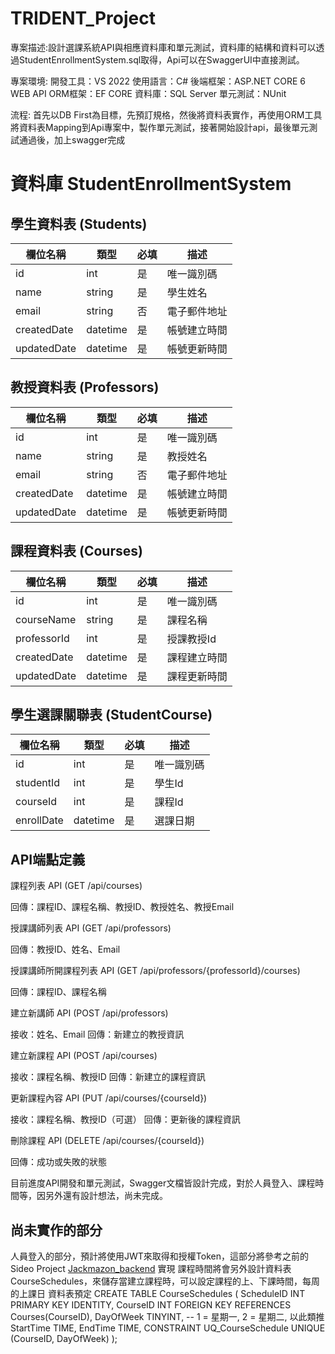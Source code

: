 # TRIDENT_Project
專案描述:設計選課系統API與相應資料庫和單元測試，資料庫的結構和資料可以透過StudentEnrollmentSystem.sql取得，Api可以在SwaggerUI中直接測試。

專案環境:
開發工具：VS 2022
使用語言：C#
後端框架：ASP.NET CORE 6 WEB API
ORM框架：EF CORE
資料庫：SQL Server
單元測試：NUnit

流程:
首先以DB First為目標，先預訂規格，然後將資料表實作，再使用ORM工具將資料表Mapping到Api專案中，製作單元測試，接著開始設計api，最後單元測試通過後，加上swagger完成


# 資料庫 StudentEnrollmentSystem

## 學生資料表 (Students)
| 欄位名稱    | 類型     | 必填 | 描述           |
|------------|----------|------|---------------|
| id         | int      | 是   | 唯一識別碼     |
| name       | string   | 是   | 學生姓名       |
| email      | string   | 否   | 電子郵件地址   |
| createdDate| datetime | 是   | 帳號建立時間   |
| updatedDate| datetime | 是   | 帳號更新時間   |

## 教授資料表 (Professors)
| 欄位名稱    | 類型     | 必填 | 描述           |
|------------|----------|------|---------------|
| id         | int      | 是   | 唯一識別碼     |
| name       | string   | 是   | 教授姓名       |
| email      | string   | 否   | 電子郵件地址   |
| createdDate| datetime | 是   | 帳號建立時間   |
| updatedDate| datetime | 是   | 帳號更新時間   |

## 課程資料表 (Courses)
| 欄位名稱    | 類型     | 必填 | 描述           |
|------------|----------|------|---------------|
| id         | int      | 是   | 唯一識別碼     |
| courseName | string   | 是   | 課程名稱       |
| professorId| int      | 是   | 授課教授Id     |
| createdDate| datetime | 是   | 課程建立時間   |
| updatedDate| datetime | 是   | 課程更新時間   |

## 學生選課關聯表 (StudentCourse)
| 欄位名稱    | 類型     | 必填 | 描述           |
|------------|----------|------|---------------|
| id         | int      | 是   | 唯一識別碼     |
| studentId  | int      | 是   | 學生Id         |
| courseId   | int      | 是   | 課程Id         |
| enrollDate | datetime | 是   | 選課日期       |

## API端點定義

課程列表 API (GET /api/courses)

回傳：課程ID、課程名稱、教授ID、教授姓名、教授Email


授課講師列表 API (GET /api/professors)

回傳：教授ID、姓名、Email


授課講師所開課程列表 API (GET /api/professors/{professorId}/courses)

回傳：課程ID、課程名稱


建立新講師 API (POST /api/professors)

接收：姓名、Email
回傳：新建立的教授資訊


建立新課程 API (POST /api/courses)

接收：課程名稱、教授ID
回傳：新建立的課程資訊


更新課程內容 API (PUT /api/courses/{courseId})

接收：課程名稱、教授ID（可選）
回傳：更新後的課程資訊


刪除課程 API (DELETE /api/courses/{courseId})

回傳：成功或失敗的狀態



目前進度API開發和單元測試，Swagger文檔皆設計完成，對於人員登入、課程時間等，因另外還有設計想法，尚未完成。
## 尚未實作的部分
人員登入的部分，預計將使用JWT來取得和授權Token，這部分將參考之前的Sideo Project [Jackmazon_backend](https://github.com/suzijie860706/Jackmazon_backend) 實現
課程時間將會另外設計資料表CourseSchedules，來儲存當建立課程時，可以設定課程的上、下課時間，每周的上課日
資料表預定
CREATE TABLE CourseSchedules (
    ScheduleID INT PRIMARY KEY IDENTITY,
    CourseID INT FOREIGN KEY REFERENCES Courses(CourseID),
    DayOfWeek TINYINT, -- 1 = 星期一, 2 = 星期二, 以此類推
    StartTime TIME,
    EndTime TIME,
    CONSTRAINT UQ_CourseSchedule UNIQUE (CourseID, DayOfWeek)
);